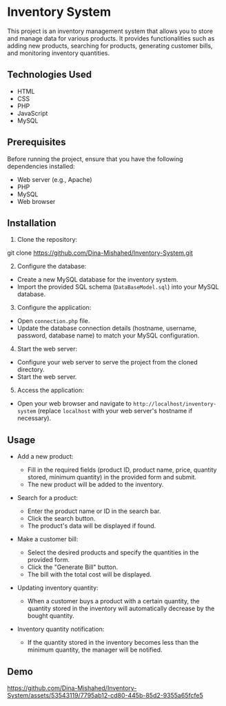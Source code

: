 # Inventory System

This project is an inventory management system that allows you to store and manage data for various products. It provides functionalities such as adding new products, searching for products, generating customer bills, and monitoring inventory quantities.

## Technologies Used

- HTML
- CSS
- PHP
- JavaScript
- MySQL

## Prerequisites

Before running the project, ensure that you have the following dependencies installed:

- Web server (e.g., Apache)
- PHP
- MySQL
- Web browser

## Installation

1. Clone the repository:

git clone https://github.com/Dina-Mishahed/Inventory-System.git

2. Configure the database:

- Create a new MySQL database for the inventory system.
- Import the provided SQL schema (`DataBaseModel.sql`) into your MySQL database.

3. Configure the application:

- Open `connection.php` file.
- Update the database connection details (hostname, username, password, database name) to match your MySQL configuration.

4. Start the web server:

- Configure your web server to serve the project from the cloned directory.
- Start the web server.

5. Access the application:

- Open your web browser and navigate to `http://localhost/inventory-system` (replace `localhost` with your web server's hostname if necessary).

## Usage

- Add a new product:
  - Fill in the required fields (product ID, product name, price, quantity stored, minimum quantity) in the provided form and submit.
  - The new product will be added to the inventory.

- Search for a product:
  - Enter the product name or ID in the search bar.
  - Click the search button.
  - The product's data will be displayed if found.

- Make a customer bill:
  - Select the desired products and specify the quantities in the provided form.
  - Click the "Generate Bill" button.
  - The bill with the total cost will be displayed.

- Updating inventory quantity:
  - When a customer buys a product with a certain quantity, the quantity stored in the inventory will automatically decrease by the bought quantity.

- Inventory quantity notification:
  - If the quantity stored in the inventory becomes less than the minimum quantity, the manager will be notified.
## Demo
https://github.com/Dina-Mishahed/Inventory-System/assets/53543119/7795ab12-cd80-445b-85d2-9355a65fcfe5


